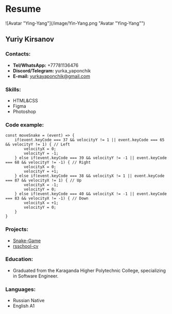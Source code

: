 # Resume

![Avatar "Ying-Yang"](/image/Yin-Yang.png "Avatar "Ying-Yang"")
## Yuriy Kirsanov
### **Contacts:**
+ **Tel/WhatsApp:** +77781136476
+ **Discord/Telegram:** yurka_yaponchik
+ **E-mail:** yurkayaponchik@gmail.com

### **Skills:**
+ HTML&CSS
+ Figma
+ Photoshop

### Code example:
```
const moveSnake = (event) => {
    if(event.keyCode === 37 && velocityY != 1 || event.keyCode === 65 && velocityY != 1) { // Left
        velocityX = 0;
        velocityY = -1;
    } else if(event.keyCode === 39 && velocityY != -1 || event.keyCode === 68 && velocityY != -1) { // Right
        velocityX = 0;
        velocityY = +1;
    } else if(event.keyCode === 38 && velocityX != 1 || event.keyCode === 87 && velocityX != 1) { // Up
        velocityX = -1;
        velocityY = 0;
    } else if(event.keyCode === 40 && velocityX != -1 || event.keyCode === 83 && velocityX != -1) { // Down
        velocityX = +1;
        velocityY = 0;
    }
}
```

### **Projects:**
+ [Snake-Game](https://yurkayaponchik.github.io/Snake-Game/)
+ [rsschool-cv](https://yurkayaponchik.github.io/rsschool-cv/)

### **Education:**
+ Graduated from the Karaganda Higher Polytechnic College, specializing in Software Engineer.

### **Languages:**
+ Russian Native
+ English A1